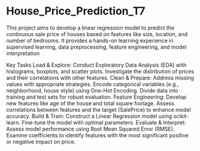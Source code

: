 # House_Price_Prediction_T7
This project aims to develop a linear regression model to predict the continuous sale price of houses based on features like size, location, and number of bedrooms. It provides a hands-on learning experience in supervised learning, data preprocessing, feature engineering, and model interpretation

Key Tasks
Load & Explore:
Conduct Exploratory Data Analysis (EDA) with histograms, boxplots, and scatter plots.
Investigate the distribution of prices and their correlations with other features.
Clean & Prepare:
Address missing values with appropriate strategies.
Encode categorical variables (e.g., neighborhood, house style) using One-Hot Encoding.
Divide data into training and test sets for robust evaluation.
Feature Engineering:
Develop new features like age of the house and total square footage.
Assess correlations between features and the target (SalePrice) to enhance model accuracy.
Build & Train:
Construct a Linear Regression model using scikit-learn.
Fine-tune the model with optimal parameters.
Evaluate & Interpret:
Assess model performance using Root Mean Squared Error (RMSE).
Examine coefficients to identify features with the most significant positive or negative impact on price.
